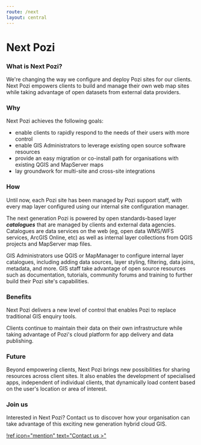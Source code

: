 ```yaml
---
route: /next
layout: central
---
```


# Next Pozi

### What is Next Pozi?

We're changing the way we configure and deploy Pozi sites for our clients. Next Pozi empowers clients to build and manage their own web map sites while taking advantage of open datasets from external data providers.

### Why

Next Pozi achieves the following goals:

* enable clients to rapidly respond to the needs of their users with more control
* enable GIS Administrators to leverage existing open source software resources
* provide an easy migration or co-install path for organisations with existing QGIS and MapServer maps
* lay groundwork for multi-site and cross-site integrations

### How

Until now, each Pozi site has been managed by Pozi support staff, with every map layer configured using our internal site configuration manager.

The next generation Pozi is powered by open standards-based layer ***catalogues*** that are managed by clients and external data agencies. Catalogues are data services on the web (eg, open data WMS/WFS services, ArcGIS Online, etc) as well as internal layer collections from QGIS projects and MapServer map files.

GIS Administrators use QGIS or MapManager to configure internal layer catalogues, including adding data sources, layer styling, filtering, data joins, metadata, and more. GIS staff take advantage of open source resources such as documentation, tutorials, community forums and training to further build their Pozi site's capabilities.

### Benefits

Next Pozi delivers a new level of control that enables Pozi to replace traditional GIS enquiry tools.

Clients continue to maintain their data on their own infrastructure while taking advantage of Pozi's cloud platform for app delivery and data publishing.

### Future

Beyond empowering clients, Next Pozi brings new possibilities for sharing resources across client sites. It also enables the development of specialised apps, independent of individual clients, that dynamically load content based on the user's location or area of interest.

### Join us

Interested in Next Pozi? Contact us to discover how your organisation can take advantage of this exciting new generation hybrid cloud GIS.

[!ref icon="mention" text="Contact us >"](/contact/)
